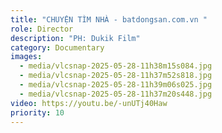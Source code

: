 ```yaml
---
title: "CHUYỆN TÌM NHÀ - batdongsan.com.vn "
role: Director
description: "PH: Dukik Film"
category: Documentary
images:
  - media/vlcsnap-2025-05-28-11h38m15s084.jpg
  - media/vlcsnap-2025-05-28-11h37m52s818.jpg
  - media/vlcsnap-2025-05-28-11h39m06s025.jpg
  - media/vlcsnap-2025-05-28-11h37m20s448.jpg
video: https://youtu.be/-unUTj40Haw
priority: 10
---
```

